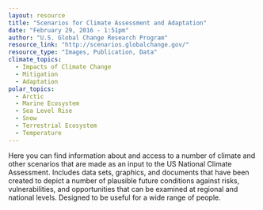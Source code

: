 ```yaml
---
layout: resource
title: "Scenarios for Climate Assessment and Adaptation"
date: "February 29, 2016 - 1:51pm"
author: "U.S. Global Change Research Program"
resource_link: "http://scenarios.globalchange.gov/"
resource_type: "Images, Publication, Data"
climate_topics:
  - Impacts of Climate Change
  - Mitigation
  - Adaptation
polar_topics:
  - Arctic
  - Marine Ecosystem
  - Sea Level Rise
  - Snow
  - Terrestrial Ecosystem
  - Temperature
---
```


Here you can find information about and access to a number of climate and other scenarios that are made as an input to the US National Climate Assessment. Includes data sets, graphics, and documents that have been created to depict a number of plausible future conditions against risks, vulnerabilities, and opportunities that can be examined at regional and national levels. Designed to be useful for a wide range of people.